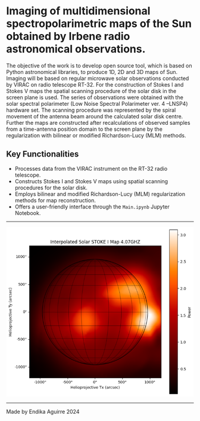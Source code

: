 # Imaging of multidimensional spectropolarimetric maps of the Sun obtained by Irbene radio astronomical observations.


The objective of the work is to develop open source tool, which is based on Python
astronomical libraries, to produce 1D, 2D and 3D maps of Sun. Imaging will be based on regular
microwave solar observations conducted by VIRAC on radio telescope RT-32. For the
construction of Stokes I and Stokes V maps the spatial scanning procedure of the solar disk in
the screen plane is used. The series of observations were obtained with the solar spectral
polarimeter (Low Noise Spectral Polarimeter ver. 4 –LNSP4) hardware set. The scanning
procedure was represented by the spiral movement of the antenna beam around the calculated
solar disk centre. Further the maps are constructed after recalculations of observed samples from
a time-antenna position domain to the screen plane by the regularization with bilinear or
modified Richardson-Lucy (MLM) methods.

## Key Functionalities

- Processes data from the VIRAC instrument on the RT-32 radio telescope.
- Constructs Stokes I and Stokes V maps using spatial scanning procedures for the solar disk.
- Employs bilinear and modified Richardson-Lucy (MLM) regularization methods for map reconstruction.
- Offers a user-friendly interface through the `Main.ipynb` Jupyter Notebook.

---

![Sun image](images/endika_stokesI_240425_4GHz.png)

---

Made by Endika Aguirre 2024